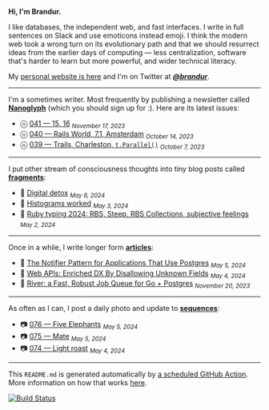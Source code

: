 **Hi, I'm Brandur.**

I like databases, the independent web, and fast interfaces. I write in full sentences on Slack and use emoticons instead emoji. I think the modern web took a wrong turn on its evolutionary path and that we should resurrect ideas from the earlier days of computing — less centralization, software that's harder to learn but more powerful, and wider technical literacy.

My [personal website is here](https://brandur.org) and I'm on Twitter at [***@brandur***](https://twitter.com/brandur).

---

I'm a sometimes writer. Most frequently by publishing a newsletter called [**Nanoglyph**](https://brandur.org/newsletter#nanoglyph) (which you should sign up for :). Here are its latest issues:

* ⓝ [041 — 15, 16](https://brandur.org/nanoglyphs/041-15-16) <sub><em>November 17, 2023</em></sub>
* ⓝ [040 — Rails World, 7.1, Amsterdam](https://brandur.org/nanoglyphs/040-rails-world) <sub><em>October 14, 2023</em></sub>
* ⓝ [039 — Trails, Charleston, `t.Parallel()`](https://brandur.org/nanoglyphs/039-trails) <sub><em>October 7, 2023</em></sub>

---

I put other stream of consciousness thoughts into tiny blog posts called [**fragments**](https://brandur.org/fragments):

* 🐚 [Digital detox](https://brandur.org/fragments/digital-detox) <sub><em>May 6, 2024</em></sub>
* 🐚 [Histograms worked](https://brandur.org/fragments/histograms-worked) <sub><em>May 3, 2024</em></sub>
* 🐚 [Ruby typing 2024: RBS, Steep, RBS Collections, subjective feelings](https://brandur.org/fragments/ruby-typing-2024) <sub><em>May 2, 2024</em></sub>

---

Once in a while, I write longer form [**articles**](https://brandur.org/articles):

* 📖 [The Notifier Pattern for Applications That Use Postgres](https://brandur.org/notifier) <sub><em>May 5, 2024</em></sub>
* 📖 [Web APIs: Enriched DX By Disallowing Unknown Fields](https://brandur.org/disallow-unknown-fields) <sub><em>May 4, 2024</em></sub>
* 📖 [River: a Fast, Robust Job Queue for Go + Postgres](https://brandur.org/river) <sub><em>November 20, 2023</em></sub>

---

As often as I can, I post a daily photo and update to [**sequences**](https://brandur.org/sequences):

* 📷 [076 — Five Elephants](https://brandur.org/sequences/076) <sub><em>May 5, 2024</em></sub>
* 📷 [075 — Mate](https://brandur.org/sequences/075) <sub><em>May 5, 2024</em></sub>
* 📷 [074 — Light roast](https://brandur.org/sequences/074) <sub><em>May 4, 2024</em></sub>

---

This `README.md` is generated automatically by [a scheduled GitHub Action](https://github.com/brandur/brandur/blob/master/.github/workflows/ci.yml). More information on how that works [here](https://brandur.org/fragments/self-updating-github-readme).

[![Build Status](https://github.com/brandur/brandur/workflows/brandur%20CI/badge.svg)](https://github.com/brandur/brandur/actions)

